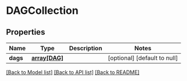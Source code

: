# DAGCollection

## Properties
Name | Type | Description | Notes
------------ | ------------- | ------------- | -------------
**dags** | [**array[DAG]**](DAG.md) |  | [optional] [default to null]

[[Back to Model list]](../README.md#documentation-for-models) [[Back to API list]](../README.md#documentation-for-api-endpoints) [[Back to README]](../README.md)


